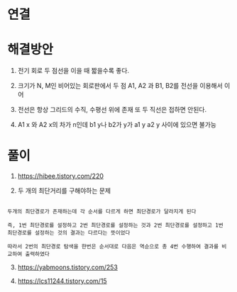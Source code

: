 # 연결

# 해결방안

1. 전기 회로 두 점선을 이을 때 짧을수록 좋다.

2. 크기가 N, M인 비어있는 회로판에서 두 점 A1, A2 과 B1, B2를 전선을 이용해서 이어

3. 전선은 항상 그리드의 수직, 수평선 위에 존재 또 두 직선은 접하면 안된다.

4. A1 x 와 A2 x의 차가 n인데 b1 y나 b2가 y가 a1 y a2 y 사이에 있으면 불가능

# 풀이

1. https://hibee.tistory.com/220

2. 두 개의 최단거리를 구해야하는 문제

```

두개의 최단경로가 존재하는데 각 순서를 다르게 하면 최단경로가 달라지게 된다

즉, 1번 최단경로를 설정하고 2번 최단경로를 설정하는 것과 2번 최단경로를 설정하고 1번 최단경로를 설정하는 것의 결과는 다르다는 뜻이었다

따라서 2번의 최단경로 탐색을 한번은 순서대로 다음은 역순으로 총 4번 수행하여 결과를 비교하여 출력하였다

```

3. https://yabmoons.tistory.com/253

4. https://lcs11244.tistory.com/15

